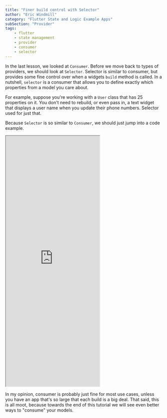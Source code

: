 ```yaml
---
title: "Finer build control with Selector"
author: "Eric Windmill"
category: "Flutter State and Logic Example Apps"
subSection: "Provider"
tags:
    - flutter
    - state management
    - provider
    - consumer
    - selector
---
```


In the last lesson, we looked at `Consumer`. Before we move back to types of providers, we should look at `Selector`. Selector is similar to consumer, but provides some fine control over when a widgets `build` method is called. In a nutshell, `selector` is a consumer that allows you to define exactly which properties from a model you care about.

For example, suppose you're working with a `User` class that has 25 properties on it. You don't need to rebuild, or even pass in, a text widget that displays a user name when you update their phone numbers. Selector used for just that.

Because `Selector` is so similar to `Consumer`, we should just jump into a code example.  

<iframe style="height:800px" src="https://dartpad.dev/embed-flutter.html?theme=dark&run=true&split=60&id=2c3dd865bf286490fff5412c052dfd46"></iframe>

In my opinion, consumer is probably just fine for most use cases, unless you have an app that's so large that each build is a big deal. That said, this is all moot, because towards the end of this tutorial we will see even better ways to "consume" your models.




